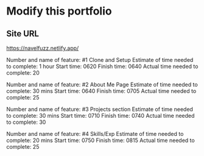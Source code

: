 # Modify this portfolio

## Site URL

https://navelfuzz.netlify.app/

Number and name of feature: #1 Clone and Setup
Estimate of time needed to complete: 1 hour
Start time: 0620
Finish time: 0640
Actual time needed to complete: 20

Number and name of feature: #2 About Me Page
Estimate of time needed to complete: 30 mins
Start time: 0640
Finish time: 0705
Actual time needed to complete: 25

Number and name of feature: #3 Projects section
Estimate of time needed to complete: 30 mins
Start time: 0710
Finish time: 0740
Actual time needed to complete: 30

Number and name of feature: #4 Skills/Exp
Estimate of time needed to complete: 20 mins
Start time: 0750
Finish time: 0815
Actual time needed to complete: 25